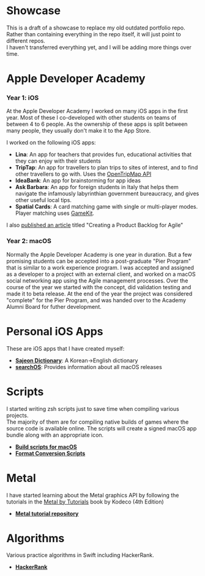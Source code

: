 # Showcase
This is a draft of a showcase to replace my old outdated portfolio repo. <br>
Rather than containing everything in the repo itself, it will just point to different repos. <br>
I haven't transferred everything yet, and I will be adding more things over time.

# Apple Developer Academy 

### Year 1: iOS

At the Apple Developer Academy I worked on many iOS apps in the first year. Most of these I co-developed with other students on teams of between 4 to 6 people. 
As the ownership of these apps is split between many people, they usually don't make it to the App Store. 

I worked on the following iOS apps:

  - **Lina**: An app for teachers that provides fun, educational activities that they can enjoy with their students
  - **TripTap**: An app for travellers to plan trips to sites of interest, and to find other travellers to go with. Uses the [OpenTripMap API](https://dev.opentripmap.org/product)
  - **IdeaBank**: An app for brainstorming for app ideas
  - **Ask Barbara**: An app for foreign students in Italy that helps them navigate the infamously labyrinthian government bureaucracy, and gives other useful local tips.
  - **Spatial Cards**: A card matching game with single or multi-player modes. Player matching uses [GameKit](https://developer.apple.com/documentation/gamekit).  

I also [published an article](https://medium.com/@shinra.electric/creating-a-product-backlog-for-agile-681698e5564b) titled "Creating a Product Backlog for Agile"

### Year 2: macOS

Normally the Apple Developer Academy is one year in duration. But a few promising students can be accepted into a post-graduate "Pier Program" that is similar to a work experience program. 
I was accepted and assigned as a developer to a project with an external client, and worked on a macOS social networking app using the Agile management processes. 
Over the course of the year we started with the concept, did validation testing and made it to beta release. 
At the end of the year the project was considered "complete" for the Pier Program, and was handed over to the Academy Alumni Board for futher development. 

# Personal iOS Apps

These are iOS apps that I have created myself:

- **[Sajeon Dictionary](https://github.com/shinra-electric/Sajeon)**: A Korean->English dictionary
- **[searchOS](https://github.com/shinra-electric/searchOS)**: Provides information about all macOS releases

# Scripts
I started writing zsh scripts just to save time when compiling various projects.<br>
The majority of them are for compiling native builds of games where the source code is available online. 
The scripts will create a signed macOS app bundle along with an appropriate icon.
  
- **[Build scripts for macOS](https://github.com/shinra-electric/Build-scripts)**
- **[Format Conversion Scripts](https://github.com/shinra-electric/Conversion-Scripts)**


# Metal
I have started learning about the Metal graphics API by following the tutorials in the [Metal by Tutorials](https://www.kodeco.com/books/metal-by-tutorials/v4.0) book by Kodeco (4th Edition)

- **[Metal tutorial repository](https://github.com/shinra-electric/Metal-by-Tutorials)**

# Algorithms
Various practice algorithms in Swift including HackerRank.

- **[HackerRank](https://github.com/shinra-electric/HackerRank)**
